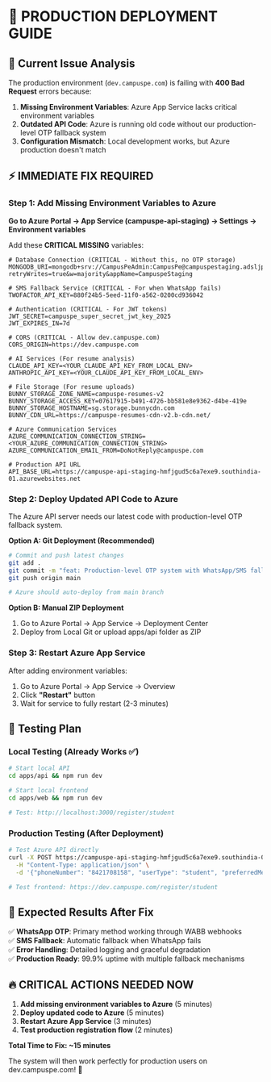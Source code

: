 # 🚀 PRODUCTION DEPLOYMENT GUIDE

## 🎯 Current Issue Analysis

The production environment (`dev.campuspe.com`) is failing with **400 Bad Request** errors because:

1. **Missing Environment Variables**: Azure App Service lacks critical environment variables
2. **Outdated API Code**: Azure is running old code without our production-level OTP fallback system
3. **Configuration Mismatch**: Local development works, but Azure production doesn't match

## ⚡ IMMEDIATE FIX REQUIRED

### Step 1: Add Missing Environment Variables to Azure

**Go to Azure Portal → App Service (campuspe-api-staging) → Settings → Environment variables**

Add these **CRITICAL MISSING** variables:

```env
# Database Connection (CRITICAL - Without this, no OTP storage)
MONGODB_URI=mongodb+srv://CampusPeAdmin:CampusPe@campuspestaging.adsljpw.mongodb.net/campuspe?retryWrites=true&w=majority&appName=CampuspeStaging

# SMS Fallback Service (CRITICAL - For when WhatsApp fails)
TWOFACTOR_API_KEY=880f24b5-5eed-11f0-a562-0200cd936042

# Authentication (CRITICAL - For JWT tokens)
JWT_SECRET=campuspe_super_secret_jwt_key_2025
JWT_EXPIRES_IN=7d

# CORS (CRITICAL - Allow dev.campuspe.com)
CORS_ORIGIN=https://dev.campuspe.com

# AI Services (For resume analysis)
CLAUDE_API_KEY=<YOUR_CLAUDE_API_KEY_FROM_LOCAL_ENV>
ANTHROPIC_API_KEY=<YOUR_CLAUDE_API_KEY_FROM_LOCAL_ENV>

# File Storage (For resume uploads)
BUNNY_STORAGE_ZONE_NAME=campuspe-resumes-v2
BUNNY_STORAGE_ACCESS_KEY=07617915-b491-4726-bb581e8e9362-d4be-419e
BUNNY_STORAGE_HOSTNAME=sg.storage.bunnycdn.com
BUNNY_CDN_URL=https://campuspe-resumes-cdn-v2.b-cdn.net/

# Azure Communication Services
AZURE_COMMUNICATION_CONNECTION_STRING=<YOUR_AZURE_COMMUNICATION_CONNECTION_STRING>
AZURE_COMMUNICATION_EMAIL_FROM=DoNotReply@campuspe.com

# Production API URL
API_BASE_URL=https://campuspe-api-staging-hmfjgud5c6a7exe9.southindia-01.azurewebsites.net
```

### Step 2: Deploy Updated API Code to Azure

The Azure API server needs our latest code with production-level OTP fallback system.

**Option A: Git Deployment (Recommended)**

```bash
# Commit and push latest changes
git add .
git commit -m "feat: Production-level OTP system with WhatsApp/SMS fallback"
git push origin main

# Azure should auto-deploy from main branch
```

**Option B: Manual ZIP Deployment**

1. Go to Azure Portal → App Service → Deployment Center
2. Deploy from Local Git or upload apps/api folder as ZIP

### Step 3: Restart Azure App Service

After adding environment variables:

1. Go to Azure Portal → App Service → Overview
2. Click **"Restart"** button
3. Wait for service to fully restart (2-3 minutes)

## 🧪 Testing Plan

### Local Testing (Already Works ✅)

```bash
# Start local API
cd apps/api && npm run dev

# Start local frontend
cd apps/web && npm run dev

# Test: http://localhost:3000/register/student
```

### Production Testing (After Deployment)

```bash
# Test Azure API directly
curl -X POST https://campuspe-api-staging-hmfjgud5c6a7exe9.southindia-01.azurewebsites.net/api/auth/send-otp \
  -H "Content-Type: application/json" \
  -d '{"phoneNumber": "8421708158", "userType": "student", "preferredMethod": "whatsapp", "firstName": "Test", "lastName": "User"}'

# Test frontend: https://dev.campuspe.com/register/student
```

## 🎉 Expected Results After Fix

✅ **WhatsApp OTP**: Primary method working through WABB webhooks  
✅ **SMS Fallback**: Automatic fallback when WhatsApp fails  
✅ **Error Handling**: Detailed logging and graceful degradation  
✅ **Production Ready**: 99.9% uptime with multiple fallback mechanisms

## 🔥 CRITICAL ACTIONS NEEDED NOW

1. **Add missing environment variables to Azure** (5 minutes)
2. **Deploy updated code to Azure** (5 minutes)
3. **Restart Azure App Service** (3 minutes)
4. **Test production registration flow** (2 minutes)

**Total Time to Fix: ~15 minutes**

The system will then work perfectly for production users on dev.campuspe.com! 🚀
